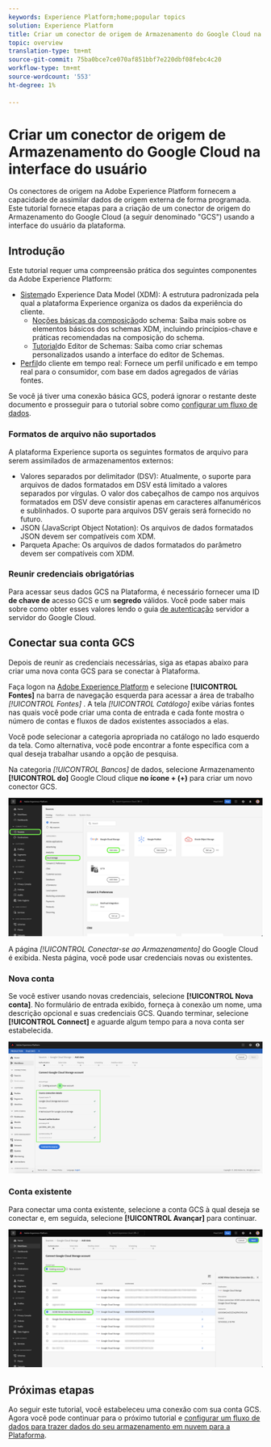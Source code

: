 ```yaml
---
keywords: Experience Platform;home;popular topics
solution: Experience Platform
title: Criar um conector de origem de Armazenamento do Google Cloud na interface do usuário
topic: overview
translation-type: tm+mt
source-git-commit: 75ba0bce7ce070af851bbf7e220dbf08febc4c20
workflow-type: tm+mt
source-wordcount: '553'
ht-degree: 1%

---
```



# Criar um conector de origem de Armazenamento do Google Cloud na interface do usuário

Os conectores de origem na Adobe Experience Platform fornecem a capacidade de assimilar dados de origem externa de forma programada. Este tutorial fornece etapas para a criação de um conector de origem do Armazenamento do Google Cloud (a seguir denominado &quot;GCS&quot;) usando a interface do usuário da plataforma.

## Introdução

Este tutorial requer uma compreensão prática dos seguintes componentes da Adobe Experience Platform:

* [Sistema](../../../../../xdm/home.md)do Experience Data Model (XDM): A estrutura padronizada pela qual a plataforma Experience organiza os dados da experiência do cliente.
   * [Noções básicas da composição](../../../../../xdm/schema/composition.md)do schema: Saiba mais sobre os elementos básicos dos schemas XDM, incluindo princípios-chave e práticas recomendadas na composição do schema.
   * [Tutorial](../../../../../xdm/tutorials/create-schema-ui.md)do Editor de Schemas: Saiba como criar schemas personalizados usando a interface do editor de Schemas.
* [Perfil](../../../../../profile/home.md)do cliente em tempo real: Fornece um perfil unificado e em tempo real para o consumidor, com base em dados agregados de várias fontes.

Se você já tiver uma conexão básica GCS, poderá ignorar o restante deste documento e prosseguir para o tutorial sobre como [configurar um fluxo de dados](../../dataflow/batch/cloud-storage.md).

### Formatos de arquivo não suportados

A plataforma Experience suporta os seguintes formatos de arquivo para serem assimilados de armazenamentos externos:

* Valores separados por delimitador (DSV): Atualmente, o suporte para arquivos de dados formatados em DSV está limitado a valores separados por vírgulas. O valor dos cabeçalhos de campo nos arquivos formatados em DSV deve consistir apenas em caracteres alfanuméricos e sublinhados. O suporte para arquivos DSV gerais será fornecido no futuro.
* JSON (JavaScript Object Notation): Os arquivos de dados formatados JSON devem ser compatíveis com XDM.
* Parqueta Apache: Os arquivos de dados formatados do parâmetro devem ser compatíveis com XDM.

### Reunir credenciais obrigatórias

Para acessar seus dados GCS na Plataforma, é necessário fornecer uma ID **de chave de** acesso GCS e um **segredo** válidos. Você pode saber mais sobre como obter esses valores lendo o guia <a href="https://cloud.google.com/docs/authentication/production" target="_blank">de autenticação</a> servidor a servidor do Google Cloud.

## Conectar sua conta GCS

Depois de reunir as credenciais necessárias, siga as etapas abaixo para criar uma nova conta GCS para se conectar à Plataforma.

Faça logon na [Adobe Experience Platform](https://platform.adobe.com) e selecione **[!UICONTROL Fontes]** na barra de navegação esquerda para acessar a área de trabalho *[!UICONTROL Fontes]* . A tela *[!UICONTROL Catálogo]* exibe várias fontes nas quais você pode criar uma conta de entrada e cada fonte mostra o número de contas e fluxos de dados existentes associados a elas.

Você pode selecionar a categoria apropriada no catálogo no lado esquerdo da tela. Como alternativa, você pode encontrar a fonte específica com a qual deseja trabalhar usando a opção de pesquisa.

Na categoria *[!UICONTROL Bancos]* de dados, selecione Armazenamento **[!UICONTROL do]** Google Cloud clique **no ícone + (+)** para criar um novo conector GCS.

![catálogo](../../../../images/tutorials/create/google-cloud-storage/catalog.png)

A página *[!UICONTROL Conectar-se ao Armazenamento]* do Google Cloud é exibida. Nesta página, você pode usar credenciais novas ou existentes.

### Nova conta

Se você estiver usando novas credenciais, selecione **[!UICONTROL Nova conta]**. No formulário de entrada exibido, forneça à conexão um nome, uma descrição opcional e suas credenciais GCS. Quando terminar, selecione **[!UICONTROL Connect]** e aguarde algum tempo para a nova conta ser estabelecida.

![connect](../../../../images/tutorials/create/google-cloud-storage/connect.png)

### Conta existente

Para conectar uma conta existente, selecione a conta GCS à qual deseja se conectar e, em seguida, selecione **[!UICONTROL Avançar]** para continuar.

![existente](../../../../images/tutorials/create/google-cloud-storage/existing.png)

## Próximas etapas

Ao seguir este tutorial, você estabeleceu uma conexão com sua conta GCS. Agora você pode continuar para o próximo tutorial e [configurar um fluxo de dados para trazer dados do seu armazenamento em nuvem para a Plataforma](../../dataflow/batch/cloud-storage.md).